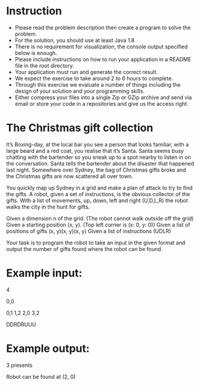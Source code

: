 # Instruction
- Please read the problem description then create a program to solve the problem.
- For the solution, you should use at least Java 1.8
- There is no requirement for visualization, the console output specified below is enough.
- Please include instructions on how to run your application in a README file in the
root directory.
- Your application must run and generate the correct result.
- We expect the exercise to take around 2 to 6 hours to complete.
- Through this exercise we evaluate a number of things including the design of your solution and
your programming skills.
- Either compress your files into a single Zip or GZip archive and send via email or store your code
in a repositories and give us the access right.

# The Christmas gift collection
It’s Boxing-day, at the local bar you see a person that looks familiar, with a large beard and a
red coat, you realise that it’s Santa. Santa seems busy chatting with the bartender so you
sneak up to a spot nearby to listen in on the conversation. Santa tells the bartender about the
disaster that happened last night. Somewhere over Sydney, the bag of Christmas gifts broke
and the Christmas gifts are now scattered all over town.

You quickly map up Sydney in a grid and make a plan of attack to try to find the gifts. A robot,
given a set of instructions, is the obvious collector of the gifts.
With a list of movements, up, down, left and right (U,D,L,R) the robot walks the city in the hunt
for gifts.

Given a dimension n of the grid. (The robot cannot walk outside off the grid)
Given a starting position (x, y). (Top left corner is (x: 0, y: 0))
Given a list of positions of gifts (x, y)(x, y)(x, y)
Given a list of instructions (UDLR)

Your task is to program the robot to take an input in the given format and output the number of
gifts found where the robot can be found.
# Example input:
4

0,0

0,1 1,2 2,0 3,2

DDRDRUUU
# Example output:
3 presents

Robot can be found at (2, 0)

